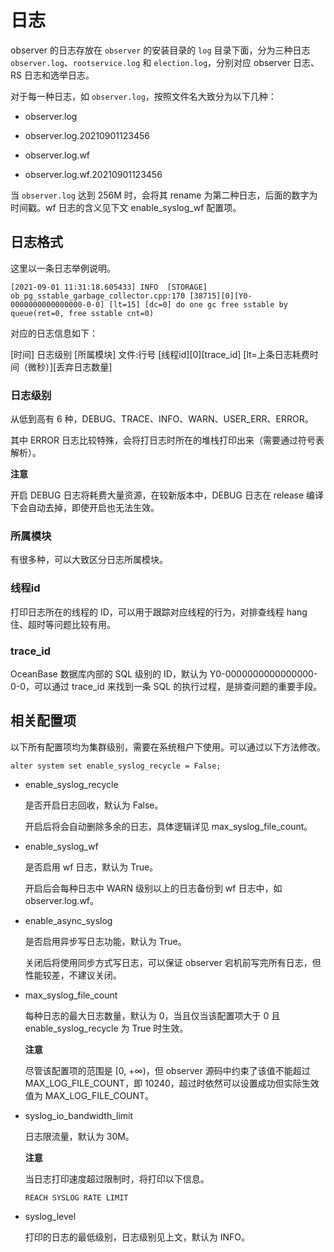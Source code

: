 日志 
=======================

observer 的日志存放在 `observer` 的安装目录的 `log` 目录下面，分为三种日志 `observer.log`、`rootservice.log` 和 `election.log`，分别对应 observer 日志、RS 日志和选举日志。

对于每一种日志，如 `observer.log`，按照文件名大致分为以下几种：

* observer.log

  

* observer.log.20210901123456

  

* observer.log.wf

  

* observer.log.wf.20210901123456

  




当 `observer.log` 达到 256M 时，会将其 rename 为第二种日志，后面的数字为时间戳。wf 日志的含义见下文 enable_syslog_wf 配置项。

日志格式 
-------------------------

这里以一条日志举例说明。

```unknow
[2021-09-01 11:31:18.605433] INFO  [STORAGE] ob_pg_sstable_garbage_collector.cpp:170 [38715][0][Y0-0000000000000000-0-0] [lt=15] [dc=0] do one gc free sstable by queue(ret=0, free sstable cnt=0)
```



对应的日志信息如下：

\[时间\] 日志级别 \[所属模块\] 文件:行号 \[线程id\]\[0\]\[trace_id\] \[lt=上条日志耗费时间（微秒）\]\[丢弃日志数量\]

### 日志级别 

从低到高有 6 种，DEBUG、TRACE、INFO、WARN、USER_ERR、ERROR。

其中 ERROR 日志比较特殊，会将打日志时所在的堆栈打印出来（需要通过符号表解析）。

**注意**



开启 DEBUG 日志将耗费大量资源，在较新版本中，DEBUG 日志在 release 编译下会自动去掉，即使开启也无法生效。

### 所属模块 

有很多种，可以大致区分日志所属模块。

### 线程id 

打印日志所在的线程的 ID，可以用于跟踪对应线程的行为，对排查线程 hang 住、超时等问题比较有用。

### trace_id 

OceanBase 数据库内部的 SQL 级别的 ID，默认为 Y0-0000000000000000-0-0，可以通过 trace_id 来找到一条 SQL 的执行过程，是排查问题的重要手段。

相关配置项 
--------------------------

以下所有配置项均为集群级别，需要在系统租户下使用。可以通过以下方法修改。

```unknow
alter system set enable_syslog_recycle = False;
```



* enable_syslog_recycle

  是否开启日志回收，默认为 False。

  开启后将会自动删除多余的日志，具体逻辑详见 max_syslog_file_count。
  

* enable_syslog_wf

  是否启用 wf 日志，默认为 True。

  开启后会每种日志中 WARN 级别以上的日志备份到 wf 日志中，如 observer.log.wf。
  

* enable_async_syslog

  是否启用异步写日志功能，默认为 True。

  关闭后将使用同步方式写日志，可以保证 observer 宕机前写完所有日志，但性能较差，不建议关闭。
  

* max_syslog_file_count

  每种日志的最大日志数量，默认为 0，当且仅当该配置项大于 0 且 enable_syslog_recycle 为 True 时生效。
  
  **注意**

  

  尽管该配置项的范围是 \[0, +∞)，但 observer 源码中约束了该值不能超过 MAX_LOG_FILE_COUNT，即 10240，超过时依然可以设置成功但实际生效值为 MAX_LOG_FILE_COUNT。
  

* syslog_io_bandwidth_limit

  日志限流量，默认为 30M。
  
  **注意**

  

  当日志打印速度超过限制时，将打印以下信息。

  ```unknow
  REACH SYSLOG RATE LIMIT
  ```

  
  

* syslog_level

  打印的日志的最低级别，日志级别见上文，默认为 INFO。
  




